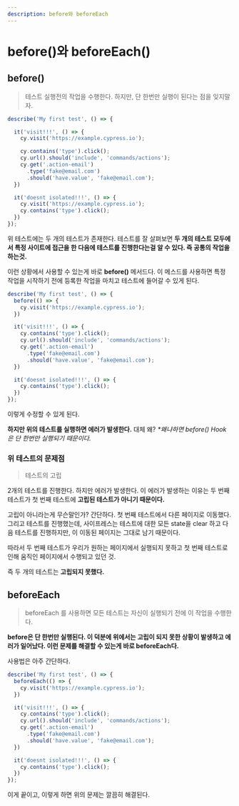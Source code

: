 ```yaml
---
description: before와 beforeEach
---
```


# before\(\)와 beforeEach\(\)

## before\(\)

> 테스트 실행전의 작업을 수행한다. 하지만, 단 한번만 실행이 된다는 점을 잊지말자.

```javascript
describe('My first test', () => {

  it('visit!!!', () => {
    cy.visit('https://example.cypress.io');

    cy.contains('type').click();
    cy.url().should('include', 'commands/actions');
    cy.get('.action-email')
      .type('fake@email.com')
      .should('have.value', 'fake@email.com');
  })

  it('doesnt isolated!!!', () => {
    cy.visit('https://example.cypress.io');
    cy.contains('type').click();
  })
});
```

위 테스트에는 두 개의 테스트가 존재한다. 테스트를 잘 살펴보면 **두 개의 테스트 모두에서 특정 사이트에 접근을 한 다음에 테스트를 진행한다는걸 알 수 있다. 즉 공통의 작업을 하는것.**

이런 상황에서 사용할 수 있는게 바로 **before\(\)** 메서드다. 이 메스드를 사용하면 특정 작업을 시작하기 전에 등록한 작업을 마치고 테스트에 들어갈 수 있게 된다.

```javascript
describe('My first test', () => {
  before(() => {
    cy.visit('https://example.cypress.io');
  })

  it('visit!!!', () => {
    cy.contains('type').click();
    cy.url().should('include', 'commands/actions');
    cy.get('.action-email')
      .type('fake@email.com')
      .should('have.value', 'fake@email.com');
  })

  it('doesnt isolated!!!', () => {
    cy.contains('type').click();
  })
});
```

이렇게 수정할 수 있게 된다.

**하지만 위의 테스트를 실행하면 에러가 발생한다.** 대체 왜? _\*왜냐하면 before\(\) Hook 은 단 한번만 실행되기 때문이다._

### 위 테스트의 문제점

> 테스트의 고립

2개의 테스트를 진행한다. 하지만 에러가 발생한다. 이 에러가 발생하는 이유는 두 번째 테스트가 첫 번째 테스트에 **고립된 테스트가 아니기 때문이다.**

고립이 아니라는게 무슨말인가? 간단하다. 첫 번째 테스트에서 다른 페이지로 이동했다. 그리고 테스트를 진행했는데, 사이프레스는 테스트에 대한 모든 state을 clear 하고 다음 테스트를 진행하지만, 이 이동된 페이지는 그대로 남기 때문이다.

따라서 두 번째 테스트가 우리가 원하는 페이지에서 실행되지 못하고 첫 번째 테스트로 인해 움직인 페이지에서 수행되고 있던 것.

즉 두 개의 테스트는 **고립되지 못했다.**

## beforeEach

> beforeEach 를 사용하면 모든 테스트는 자신이 실행되기 전에 이 작업을 수행한다.

**before은 단 한번만 실행된다. 이 덕분에 위에서는 고립이 되지 못한 상황이 발생하고 에러가 일어났다. 이런 문제를 해결할 수 있는게 바로 beforeEach다.**

사용법은 아주 간단하다.

```javascript
describe('My first test', () => {
  beforeEach(() => {
    cy.visit('https://example.cypress.io');
  })

  it('visit!!!', () => {
    cy.contains('type').click();
    cy.url().should('include', 'commands/actions');
    cy.get('.action-email')
      .type('fake@email.com')
      .should('have.value', 'fake@email.com');
  })

  it('doesnt isolated!!!', () => {
    cy.contains('type').click();
  })
});
```

이게 끝이고, 이렇게 하면 위의 문제는 깔끔히 해결된다.

